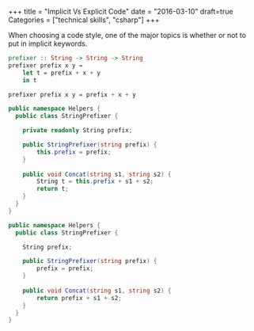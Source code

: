 +++
title = "Implicit Vs Explicit Code"
date = "2016-03-10"
draft=true
Categories = ["technical skills", "csharp"]
+++

When choosing a code style, one of the major topics is whether or not to put in
implicit keywords.

``` haskell
prefixer :: String -> String -> String
prefixer prefix x y =
    let t = prefix + x + y
    in t
```

``` haskell
prefixer prefix x y = prefix + x + y
```

``` csharp
public namespace Helpers {
  public class StringPrefixer {

    private readonly String prefix;

    public StringPrefixer(string prefix) {
        this.prefix = prefix;
    }
    
    public void Concat(string s1, string s2) {
        String t = this.prefix + s1 + s2;
        return t;
    }
  }
}
```

``` csharp
public namespace Helpers {
  public class StringPrefixer {

    String prefix;

    public StringPrefixer(string prefix) {
        prefix = prefix;
    }
    
    public void Concat(string s1, string s2) {
        return prefix + s1 + s2;
    }
  }
}
```
